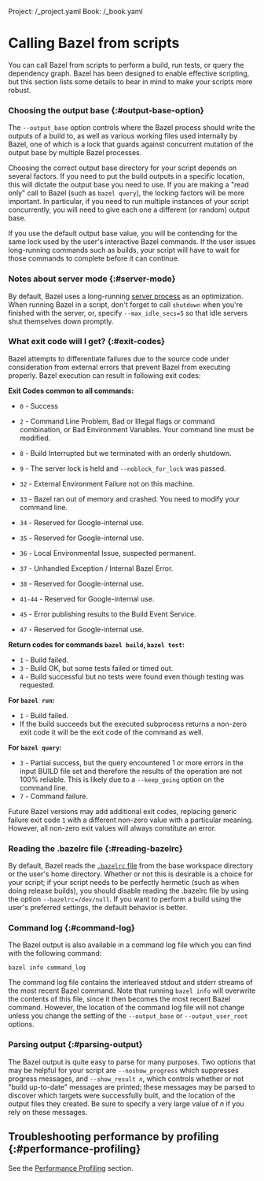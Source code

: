 Project: /_project.yaml
Book: /_book.yaml

#  Calling Bazel from scripts

You can call Bazel from scripts to perform a build, run tests, or query
the dependency graph. Bazel has been designed to enable effective scripting, but
this section lists some details to bear in mind to make your scripts more
robust.

### Choosing the output base {:#output-base-option}

The `--output_base` option controls where the Bazel process should write the
outputs of a build to, as well as various working files used internally by
Bazel, one of which is a lock that guards against concurrent mutation of the
output base by multiple Bazel processes.

Choosing the correct output base directory for your script depends on several
factors. If you need to put the build outputs in a specific location, this will
dictate the output base you need to use. If you are making a "read only" call to
Bazel (such as `bazel query`), the locking factors will be more important. In
particular, if you need to run multiple instances of your script concurrently,
you will need to give each one a different (or random) output base.

If you use the default output base value, you will be contending for the same
lock used by the user's interactive Bazel commands. If the user issues
long-running commands such as builds, your script will have to wait for those
commands to complete before it can continue.

### Notes about server mode {:#server-mode}

By default, Bazel uses a long-running [server process](/docs/client-server) as an
optimization. When running Bazel in a script, don't forget to call `shutdown`
when you're finished with the server, or, specify `--max_idle_secs=5` so that
idle servers shut themselves down promptly.

### What exit code will I get? {:#exit-codes}

Bazel attempts to differentiate failures due to the source code under
consideration from external errors that prevent Bazel from executing properly.
Bazel execution can result in following exit codes:

**Exit Codes common to all commands:**

-   `0` - Success
-   `2` - Command Line Problem, Bad or Illegal flags or command combination, or
    Bad Environment Variables. Your command line must be modified.
-   `8` - Build Interrupted but we terminated with an orderly shutdown.
-   `9` - The server lock is held and `--noblock_for_lock` was passed.
-   `32` - External Environment Failure not on this machine.

-   `33` - Bazel ran out of memory and crashed. You need to modify your command line.
-   `34` - Reserved for Google-internal use.
-   `35` - Reserved for Google-internal use.
-   `36` - Local Environmental Issue, suspected permanent.
-   `37` - Unhandled Exception / Internal Bazel Error.
-   `38` - Reserved for Google-internal use.
-   `41-44` - Reserved for Google-internal use.
-   `45` - Error publishing results to the Build Event Service.
-   `47` - Reserved for Google-internal use.

**Return codes for commands `bazel build`, `bazel test`:**

-   `1` - Build failed.
-   `3` - Build OK, but some tests failed or timed out.
-   `4` - Build successful but no tests were found even though testing was
    requested.


**For `bazel run`:**

-   `1` - Build failed.
-   If the build succeeds but the executed subprocess returns a non-zero exit
    code it will be the exit code of the command as well.

**For `bazel query`:**

-   `3` - Partial success, but the query encountered 1 or more errors in the
    input BUILD file set and therefore the results of the operation are not 100%
    reliable. This is likely due to a `--keep_going` option on the command line.
-   `7` - Command failure.

Future Bazel versions may add additional exit codes, replacing generic failure
exit code `1` with a different non-zero value with a particular meaning.
However, all non-zero exit values will always constitute an error.


### Reading the .bazelrc file {:#reading-bazelrc}

By default, Bazel reads the [`.bazelrc` file](/docs/bazelrc) from the base
workspace directory or the user's home directory. Whether or not this is
desirable is a choice for your script; if your script needs to be perfectly
hermetic (such as when doing release builds), you should disable reading the
.bazelrc file by using the option `--bazelrc=/dev/null`. If you want to perform
a build using the user's preferred settings, the default behavior is better.

### Command log {:#command-log}

The Bazel output is also available in a command log file which you can find with
the following command:

```posix-terminal
bazel info command_log
```

The command log file contains the interleaved stdout and stderr streams of the
most recent Bazel command. Note that running `bazel info` will overwrite the
contents of this file, since it then becomes the most recent Bazel command.
However, the location of the command log file will not change unless you change
the setting of the `--output_base` or `--output_user_root` options.

### Parsing output {:#parsing-output}

The Bazel output is quite easy to parse for many purposes. Two options that may
be helpful for your script are `--noshow_progress` which suppresses progress
messages, and <code>--show_result <var>n</var></code>, which controls whether or
not "build up-to-date" messages are printed; these messages may be parsed to
discover which targets were successfully built, and the location of the output
files they created. Be sure to specify a very large value of _n_ if you rely on
these messages.

## Troubleshooting performance by profiling {:#performance-profiling}

See the [Performance Profiling](/rules/performance#performance-profiling) section.
